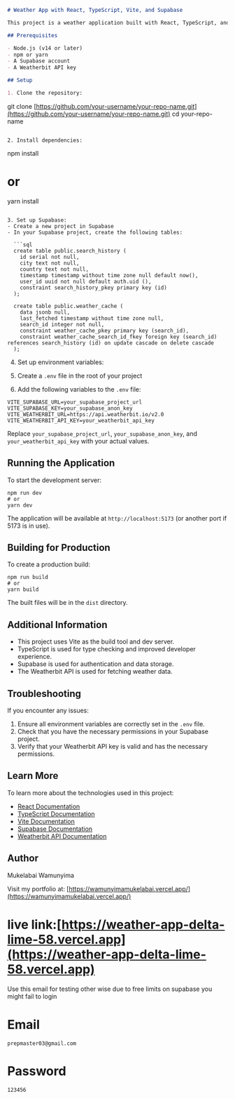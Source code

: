 ```markdown
# Weather App with React, TypeScript, Vite, and Supabase

This project is a weather application built with React, TypeScript, and Vite, using Supabase for backend services and data storage.

## Prerequisites

- Node.js (v14 or later)
- npm or yarn
- A Supabase account
- A Weatherbit API key

## Setup

1. Clone the repository:
```

git clone [https://github.com/your-username/your-repo-name.git](https://github.com/your-username/your-repo-name.git)
cd your-repo-name

```plaintext

2. Install dependencies:
```

npm install

# or

yarn install

```plaintext

3. Set up Supabase:
- Create a new project in Supabase
- In your Supabase project, create the following tables:

  ```sql
  create table public.search_history (
    id serial not null,
    city text not null,
    country text not null,
    timestamp timestamp without time zone null default now(),
    user_id uuid not null default auth.uid (),
    constraint search_history_pkey primary key (id)
  );

  create table public.weather_cache (
    data jsonb null,
    last_fetched timestamp without time zone null,
    search_id integer not null,
    constraint weather_cache_pkey primary key (search_id),
    constraint weather_cache_search_id_fkey foreign key (search_id) references search_history (id) on update cascade on delete cascade
  );
```

4. Set up environment variables:

1. Create a `.env` file in the root of your project
2. Add the following variables to the `.env` file:

```plaintext
VITE_SUPABASE_URL=your_supabase_project_url
VITE_SUPABASE_KEY=your_supabase_anon_key
VITE_WEATHERBIT_URL=https://api.weatherbit.io/v2.0
VITE_WEATHERBIT_API_KEY=your_weatherbit_api_key
```




Replace `your_supabase_project_url`, `your_supabase_anon_key`, and `your_weatherbit_api_key` with your actual values.




## Running the Application

To start the development server:

```plaintext
npm run dev
# or
yarn dev
```

The application will be available at `http://localhost:5173` (or another port if 5173 is in use).

## Building for Production

To create a production build:

```plaintext
npm run build
# or
yarn build
```

The built files will be in the `dist` directory.

## Additional Information

- This project uses Vite as the build tool and dev server.
- TypeScript is used for type checking and improved developer experience.
- Supabase is used for authentication and data storage.
- The Weatherbit API is used for fetching weather data.


## Troubleshooting

If you encounter any issues:

1. Ensure all environment variables are correctly set in the `.env` file.
2. Check that you have the necessary permissions in your Supabase project.
3. Verify that your Weatherbit API key is valid and has the necessary permissions.


## Learn More

To learn more about the technologies used in this project:

- [React Documentation](https://reactjs.org/docs/getting-started.html)
- [TypeScript Documentation](https://www.typescriptlang.org/docs/)
- [Vite Documentation](https://vitejs.dev/guide/)
- [Supabase Documentation](https://supabase.io/docs)
- [Weatherbit API Documentation](https://www.weatherbit.io/api)


## Author

Mukelabai Wamunyima

Visit my portfolio at: [https://wamunyimamukelabai.vercel.app/](https://wamunyimamukelabai.vercel.app/)

# live link:[https://weather-app-delta-lime-58.vercel.app](https://weather-app-delta-lime-58.vercel.app)

Use this email for testing other wise due to free limits on supabase you might fail to login
# Email
```plaintext
prepmaster03@gmail.com
```

# Password
```plaintext
123456
```